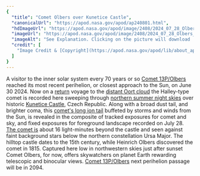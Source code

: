 ```yaml
---
{
  "title": "Comet Olbers over Kunetice Castle",
  "canonicalUrl": "https://apod.nasa.gov/apod/ap240801.html",
  "hdImageUrl": "https://apod.nasa.gov/apod/image/2408/2024_07_28_Olbers_Kunka_Kunetice_1500px.png",
  "imageUrl": "https://apod.nasa.gov/apod/image/2408/2024_07_28_Olbers_Kunka_Kunetice_1024px.jpg",
  "imageAlt": "See Explanation. Clicking on the picture will download  the highest resolution version available.",
  "credit": [
    "Image Credit & [Copyright](https://apod.nasa.gov/apod/lib/about_apod.html#srapply): [Petr Horálek](https://www.petrhoralek.com/#about-1) / [Institute of Physics in Opava](https://www.slu.cz/phys/en/)"
  ]
}
---
```


A visitor to the inner solar system every 70 years or so [Comet 13P/Olbers](https://en.wikipedia.org/wiki/13P/Olbers) reached its most recent perihelion, or closest approach to the Sun, on June 30 2024. Now on a [return](https://ui.adsabs.harvard.edu/abs/2014A%26A...563A.122W/abstract) voyage to the [distant Oort cloud](https://science.nasa.gov/solar-system/oort-cloud/) the Halley-type comet is recorded here sweeping through [northern summer night skies](https://www.petrhoralek.com/?p=24524) over historic [Kunetice Castle](https://en.wikipedia.org/wiki/Kun%C4%9Btick%C3%A1_hora_Castle), Czech Republic. Along with a broad dust tail, and brighter coma, this [comet's long ion tail](https://apod.nasa.gov/apod/ap240628.html) buffeted by storms and winds from the Sun, is revealed in the composite of tracked exposures for comet and sky, and fixed exposures for foreground landscape recorded on July 28. [The comet is](https://theskylive.com/13p-info) about 16 light-minutes beyond the castle and seen against faint background stars below the northern constellation Ursa Major. The hilltop castle dates to the 15th century, while Heinrich Olbers discovered the comet in 1815. Captured here low in northwestern skies just after sunset Comet Olbers, for now, offers skywatchers on planet Earth rewarding telescopic and binocular views. [Comet 13P/Olbers](https://cometography.com/pcomets/013p.html) next perihelion passage will be in 2094.
